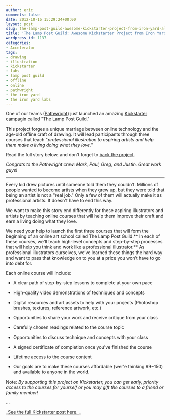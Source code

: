 ```yaml
---
author: eric
comments: false
date: 2012-10-16 15:29:24+00:00
layout: post
slug: the-lamp-post-guild-awesome-kickstarter-project-from-iron-yard-alum-pathwright
title: 'The Lamp Post Guild: Awesome Kickstarter Project from Iron Yard Alum Pathwright!'
wordpress_id: 1137
categories:
- Accelerator
tags:
- drawing
- illustration
- kickstarter
- labs
- lamp post guild
- offline
- online
- pathwright
- the iron yard
- the iron yard labs
---
```


One of our teams ([Pathwright](http://www.pathwright.com/)) just launched an amazing [Kickstarter campagin](http://www.kickstarter.com/projects/pathwrightpress/the-lamp-post-guild) called "The Lamp Post Guild."

This project forges a unique marriage between online technology and the age-old offline craft of drawing. It will lead participants through three courses that teach "_professional illustration to aspiring artists and help them make a living doing what they love._"

Read the full story below, and don't forget to [back the project](http://www.kickstarter.com/projects/pathwrightpress/the-lamp-post-guild).

_Congrats to the Pathwright crew: Mark, Paul, Greg, and Justin. Great work guys!_



* * *



Every kid drew pictures until someone told them they couldn’t. Millions of people wanted to become artists when they grew up, but they were told that being an artist is not a "real job." Only a few of them will actually make it as professional artists. It doesn't have to end this way.

We want to make this story end differently for these aspiring illustrators and artists by teaching online courses that will help them improve their craft and earn a living doing what they love.

We need your help to launch the first three courses that will form the beginning of an online art school called The Lamp Post Guild.** In each of these courses, we'll teach high-level concepts and step-by-step processes that will help you think and work like a professional illustrator.** As professional illustrators ourselves, we’ve learned these things the hard way and want to pass that knowledge on to you at a price you won’t have to go into debt for.

Each online course will include:



	
  * A clear path of step-by-step lessons to complete at your own pace

	
  * High-quality video demonstrations of techniques and concepts

	
  * Digital resources and art assets to help with your projects (Photoshop brushes, textures, reference artwork, etc.)

	
  * Opportunities to share your work and receive critique from your class

	
  * Carefully chosen readings related to the course topic

	
  * Opportunities to discuss technique and concepts with your class

	
  * A signed certificate of completion once you've finished the course

	
  * Lifetime access to the course content

	
  * Our goals are to make these courses affordable (wer'e thinking $99-$150) and available to anyone in the world.


Note: _By supporting this project on Kickstarter, you can get early, priority access to the courses for yourself or you may gift the courses to a friend or family member!_

...

[_See the full Kickstarter post here. _](http://www.kickstarter.com/projects/pathwrightpress/the-lamp-post-guild)
